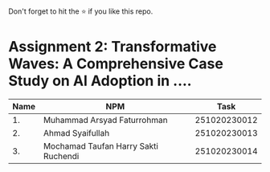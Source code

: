 Don't forget to hit the :star: if you like this repo.

# Assignment 2: Transformative Waves: A Comprehensive Case Study on AI Adoption in ....

| Name          | NPM  | Task            |
| ------------ | -------------- | --------------- |
| 1. |Muhammad Arsyad Faturrohman       |251020230012           |
| 2. |Ahmad Syaifullah          |251020230013           |
| 3. |Mochamad Taufan Harry Sakti Ruchendi         |251020230014           |
